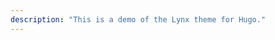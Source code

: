 ```yaml
---
description: "This is a demo of the Lynx theme for Hugo."
---
```

<!-- 
Hello! I'm a Research Scientist at the Astrodynamics, space Robotics, and Controls Laboratory (ARCLab) at the Massachusetts Institute of Technology.  -->
